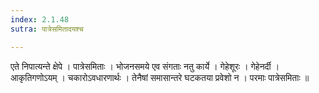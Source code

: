 ```yaml
---
index: 2.1.48
sutra: पात्रेसमितादयश्च

---
```

 एते निपात्यन्ते क्षेपे । पात्रेसमिताः । भोजनसमये एव संगताः नतु कार्ये । गेहेशूरः । गेहेनर्दी । आकृतिगणोऽयम् । चकारोऽवधारणार्थः । तेनैषां समासान्तरे घटकतया प्रवेशो न । परमाः पात्रेसमिताः ॥
